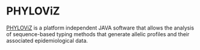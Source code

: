 # PHYLOViZ

[PHYLOViZ](http://www.phyloviz.net) is a platform independent JAVA software that allows the analysis of sequence-based typing methods that generate allelic profiles and their associated epidemiological data.

